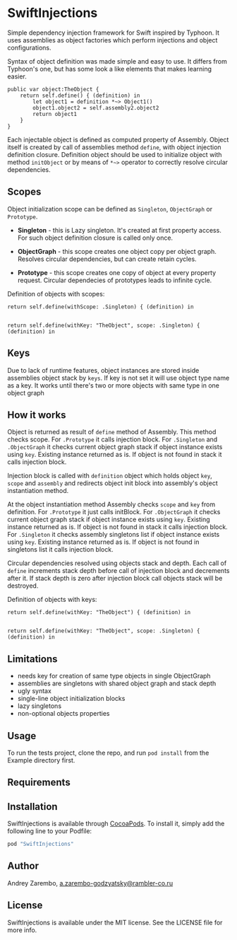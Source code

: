 # SwiftInjections

Simple dependency injection framework for Swift inspired by Typhoon. It uses assemblies as object factories which perform injections and object configurations. 

Syntax of object definition was made simple and easy to use. It differs from Typhoon's one, but has some look a like elements that makes learning easier.

```
public var object:TheObject {
    return self.define() { (definition) in
        let object1 = definition *~> Object1()
        object1.object2 = self.assembly2.object2
        return object1
    }
}
```
Each injectable object is defined as computed property of Assembly. Object itself is created by call of assemblies method `define`, with object injection definition closure. Definition object should be used to initialize object with method `initObject` or by means of `*~>` operator to correctly resolve circular dependencies.

## Scopes

Object initialization scope can be defined as `Singleton`, `ObjectGraph` or `Prototype`. 

* **Singleton** - this is Lazy singleton. It's created at first property access. For such object definition closure is called only once.

* **ObjectGraph** - this scope creates one object copy per object graph. Resolves circular dependencies, but can create retain cycles.

* **Prototype** - this scope creates one copy of object at every property request. Circular dependecies of prototypes leads to infinite cycle.

Definition of objects with scopes:

```
return self.define(withScope: .Singleton) { (definition) in


return self.define(withKey: "TheObject", scope: .Singleton) { (definition) in

```

## Keys

Due to lack of runtime features, object instances are stored inside assemblies object stack by `keys`. If key is not set it will use object type name as a key. It works until there's two or more objects with same type in one object graph

## How it works

Object is returned as result of `define` method of Assembly. This method checks scope. For `.Prototype` it calls injection block. For `.Singleton` and `.ObjectGraph` it checks current object graph stack if object instance exists using `key`. Existing instance returned as is. If object is not found in stack it calls injection block.

Injection block is called with `definition` object which holds object `key`, `scope` and `assembly` and redirects object init block into assembly's object instantiation method.

At the object instantiation method Assembly checks `scope` and `key` from definition. For `.Prototype` it just calls initBlock. For `.ObjectGraph` it checks current object graph stack if object instance exists using `key`. Existing instance returned as is. If object is not found in stack it calls injection block. For `.Singleton` it checks assembly singletons list if object instance exists using `key`. Existing instance returned as is. If object is not found in singletons list it calls injection block.

Circular dependencies resolved using objects stack and depth. Each call of `define` increments stack depth before call of injection block and decrements after it. If stack depth is zero after injection block call objects stack will be destroyed.

Definition of objects with keys:

```
return self.define(withKey: "TheObject") { (definition) in


return self.define(withKey: "TheObject", scope: .Singleton) { (definition) in

```

## Limitations

- needs key for creation of same type objects in single ObjectGraph
- assemblies are singletons with shared object graph and stack depth
- ugly syntax
- single-line object initialization blocks
- lazy singletons
- non-optional objects properties

## Usage

To run the tests project, clone the repo, and run `pod install` from the Example directory first.

## Requirements

## Installation

SwiftInjections is available through [CocoaPods](http://cocoapods.org). To install
it, simply add the following line to your Podfile:

```ruby
pod "SwiftInjections"
```

## Author

Andrey Zarembo, a.zarembo-godzyatsky@rambler-co.ru

## License

SwiftInjections is available under the MIT license. See the LICENSE file for more info.
